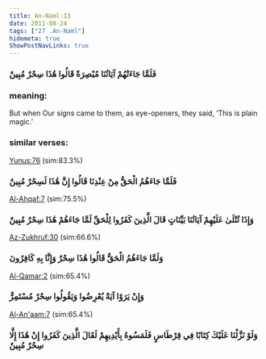 ```yaml
---
title: An-Naml:13
date: 2011-08-24
tags: ["27 .An-Naml"]
hidemeta: true 
ShowPostNavLinks: true 
---
```

### فَلَمَّا جَاءَتْهُمْ آيَاتُنَا مُبْصِرَةً قَالُوا هَٰذَا سِحْرٌ مُبِينٌ
### meaning: 
But when Our signs came to them, as eye-openers, they said, ‘This is plain magic.’
### similar verses: 

[Yunus:76](/10/76) (sim:83.3%)

### فَلَمَّا جَاءَهُمُ الْحَقُّ مِنْ عِنْدِنَا قَالُوا إِنَّ هَٰذَا لَسِحْرٌ مُبِينٌ

[Al-Ahqaf:7](/46/7) (sim:75.5%)

### وَإِذَا تُتْلَىٰ عَلَيْهِمْ آيَاتُنَا بَيِّنَاتٍ قَالَ الَّذِينَ كَفَرُوا لِلْحَقِّ لَمَّا جَاءَهُمْ هَٰذَا سِحْرٌ مُبِينٌ

[Az-Zukhruf:30](/43/30) (sim:66.6%)

### وَلَمَّا جَاءَهُمُ الْحَقُّ قَالُوا هَٰذَا سِحْرٌ وَإِنَّا بِهِ كَافِرُونَ

[Al-Qamar:2](/54/2) (sim:65.4%)

### وَإِنْ يَرَوْا آيَةً يُعْرِضُوا وَيَقُولُوا سِحْرٌ مُسْتَمِرٌّ

[Al-An'aam:7](/6/7) (sim:65.4%)

### وَلَوْ نَزَّلْنَا عَلَيْكَ كِتَابًا فِي قِرْطَاسٍ فَلَمَسُوهُ بِأَيْدِيهِمْ لَقَالَ الَّذِينَ كَفَرُوا إِنْ هَٰذَا إِلَّا سِحْرٌ مُبِينٌ
